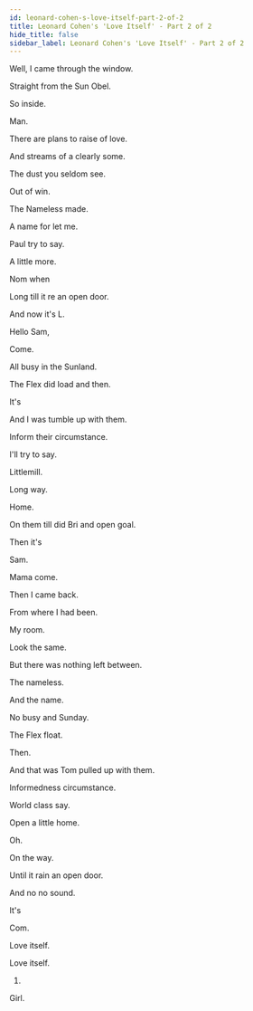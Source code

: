```yaml
---
id: leonard-cohen-s-love-itself-part-2-of-2
title: Leonard Cohen's 'Love Itself' - Part 2 of 2
hide_title: false
sidebar_label: Leonard Cohen's 'Love Itself' - Part 2 of 2
---
```





















Well, I came through the window.







Straight from the Sun Obel.





So inside.

Man.





There are plans to raise of love.



And streams of a clearly some.





The dust you seldom see.







Out of win.

The Nameless made.



A name for let me.





Paul try to say.



A little more.



Nom when



Long till it re an open door.



And now it's L.

Hello Sam,

Come.





All busy in the Sunland.







The Flex did load and then.

It's





And I was tumble up with them.





Inform their circumstance.



I'll try to say.

Littlemill.



Long way.

Home.





On them till did Bri and open goal.



Then it's

Sam.

Mama come.





Then I came back.



From where I had been.



My room.

Look the same.



But there was nothing left between.





The nameless.

And the name.

No busy and Sunday.





The Flex float.

Then.



And that was Tom pulled up with them.





Informedness circumstance.

World class say.

Open a little home.

Oh.

On the way.



Until it rain an open door.

And no no sound.

It's

Com.







Love itself.

Love itself.

1.

Girl.























